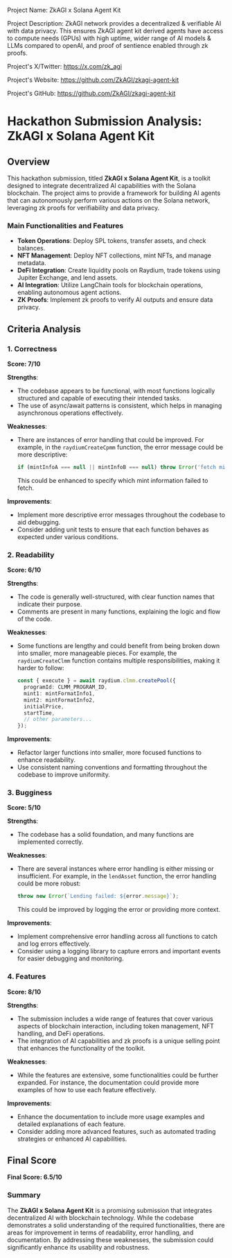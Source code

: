 
Project Name: ZkAGI x Solana Agent Kit


Project Description: ZkAGI network provides a decentralized & verifiable AI with data privacy. This ensures ZkAGI agent kit derived agents have access to compute needs (GPUs) with high uptime, wider range of AI models & LLMs compared to openAI, and proof of sentience enabled through zk proofs.


Project's X/Twitter: https://x.com/zk_agi


Project's Website: https://github.com/ZkAGI/zkagi-agent-kit


Project's GitHub: https://github.com/ZkAGI/zkagi-agent-kit






# Hackathon Submission Analysis: ZkAGI x Solana Agent Kit

## Overview

This hackathon submission, titled **ZkAGI x Solana Agent Kit**, is a toolkit designed to integrate decentralized AI capabilities with the Solana blockchain. The project aims to provide a framework for building AI agents that can autonomously perform various actions on the Solana network, leveraging zk proofs for verifiability and data privacy.

### Main Functionalities and Features
- **Token Operations**: Deploy SPL tokens, transfer assets, and check balances.
- **NFT Management**: Deploy NFT collections, mint NFTs, and manage metadata.
- **DeFi Integration**: Create liquidity pools on Raydium, trade tokens using Jupiter Exchange, and lend assets.
- **AI Integration**: Utilize LangChain tools for blockchain operations, enabling autonomous agent actions.
- **ZK Proofs**: Implement zk proofs to verify AI outputs and ensure data privacy.

## Criteria Analysis

### 1. Correctness
**Score: 7/10**

**Strengths**:
- The codebase appears to be functional, with most functions logically structured and capable of executing their intended tasks.
- The use of async/await patterns is consistent, which helps in managing asynchronous operations effectively.

**Weaknesses**:
- There are instances of error handling that could be improved. For example, in the `raydiumCreateCpmm` function, the error message could be more descriptive:
  ```typescript
  if (mintInfoA === null || mintInfoB === null) throw Error('fetch mint info error')
  ```
  This could be enhanced to specify which mint information failed to fetch.

**Improvements**:
- Implement more descriptive error messages throughout the codebase to aid debugging.
- Consider adding unit tests to ensure that each function behaves as expected under various conditions.

### 2. Readability
**Score: 6/10**

**Strengths**:
- The code is generally well-structured, with clear function names that indicate their purpose.
- Comments are present in many functions, explaining the logic and flow of the code.

**Weaknesses**:
- Some functions are lengthy and could benefit from being broken down into smaller, more manageable pieces. For example, the `raydiumCreateClmm` function contains multiple responsibilities, making it harder to follow:
  ```typescript
  const { execute } = await raydium.clmm.createPool({
    programId: CLMM_PROGRAM_ID,
    mint1: mintFormatInfo1,
    mint2: mintFormatInfo2,
    initialPrice,
    startTime,
    // other parameters...
  });
  ```

**Improvements**:
- Refactor larger functions into smaller, more focused functions to enhance readability.
- Use consistent naming conventions and formatting throughout the codebase to improve uniformity.

### 3. Bugginess
**Score: 5/10**

**Strengths**:
- The codebase has a solid foundation, and many functions are implemented correctly.

**Weaknesses**:
- There are several instances where error handling is either missing or insufficient. For example, in the `lendAsset` function, the error handling could be more robust:
  ```typescript
  throw new Error(`Lending failed: ${error.message}`);
  ```
  This could be improved by logging the error or providing more context.

**Improvements**:
- Implement comprehensive error handling across all functions to catch and log errors effectively.
- Consider using a logging library to capture errors and important events for easier debugging and monitoring.

### 4. Features
**Score: 8/10**

**Strengths**:
- The submission includes a wide range of features that cover various aspects of blockchain interaction, including token management, NFT handling, and DeFi operations.
- The integration of AI capabilities and zk proofs is a unique selling point that enhances the functionality of the toolkit.

**Weaknesses**:
- While the features are extensive, some functionalities could be further expanded. For instance, the documentation could provide more examples of how to use each feature effectively.

**Improvements**:
- Enhance the documentation to include more usage examples and detailed explanations of each feature.
- Consider adding more advanced features, such as automated trading strategies or enhanced AI capabilities.

## Final Score
**Final Score: 6.5/10**

### Summary
The **ZkAGI x Solana Agent Kit** is a promising submission that integrates decentralized AI with blockchain technology. While the codebase demonstrates a solid understanding of the required functionalities, there are areas for improvement in terms of readability, error handling, and documentation. By addressing these weaknesses, the submission could significantly enhance its usability and robustness.